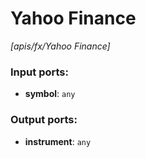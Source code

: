 # Yahoo Finance

_[apis/fx/Yahoo Finance]_

### Input ports:

* __symbol__: ` any `

### Output ports:

* __instrument__: ` any `

